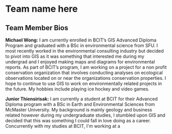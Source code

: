 # Team name here
## Team Member Bios
**Michael Wong:** I am currently enrolled in BCIT’s GIS Advanced Diploma Program and graduated with a BSc in environmental science from SFU. I most recently worked in the environmental consulting industry but decided to pivot into GIS as it was something that interested me during my undergrad and I enjoyed making maps and diagrams for environmental reports. As part of BCIT’s program, I am working on a project for a non profit conservation organization that involves conducting analyses on ecological observations located on or near the organizations conservation properties. I hope to continue to use GIS to work on environmentally related projects in the future. My hobbies include playing ice hockey and video games.

**Junior Thiensirisak:** I am currently a student at BCIT for their Advanced Diploma program with a BSc in Earth and Environmental Sciences from McMaster University. My background is mainly geology and business related however during my undergraduate studies, I stumbled upon GIS and decided that this was something I could fall in love doing as a career. Concurrently with my studies at BCIT, I'm working at a 
